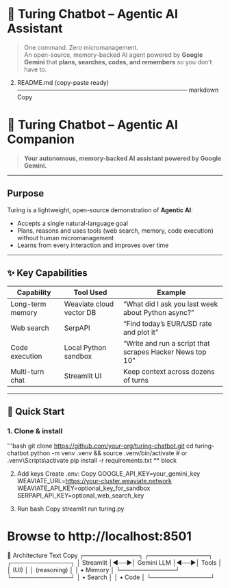 # 🤖 Turing Chatbot – Agentic AI Assistant

> One command. Zero micromanagement.  
> An open-source, memory-backed AI agent powered by **Google Gemini** that **plans, searches, codes, and remembers** so you don’t have to.






2. README.md (copy-paste ready)
────────────────────────────────────────
markdown
Copy
# 🤖 Turing Chatbot – Agentic AI Companion

> **Your autonomous, memory-backed AI assistant powered by Google Gemini.**

---

## Purpose
Turing is a lightweight, open-source demonstration of **Agentic AI**:
- Accepts a single natural-language goal
- Plans, reasons and uses tools (web search, memory, code execution) without human micromanagement
- Learns from every interaction and improves over time

---

## ✨ Key Capabilities
| Capability        | Tool Used                     | Example |
|-------------------|------------------------------|---------|
| Long-term memory  | Weaviate cloud vector DB      | “What did I ask you last week about Python async?” |
| Web search        | SerpAPI                       | “Find today’s EUR/USD rate and plot it” |
| Code execution    | Local Python sandbox          | “Write and run a script that scrapes Hacker News top 10” |
| Multi-turn chat   | Streamlit UI                  | Keep context across dozens of turns |

---

## 🚀 Quick Start

### 1. Clone & install
'''bash
git clone https://github.com/your-org/turing-chatbot.git
cd turing-chatbot
python -m venv .venv && source .venv/bin/activate   # or .venv\Scripts\activate
pip install -r requirements.txt
** block

2. Add keys
Create .env:
Copy
GOOGLE_API_KEY=your_gemini_key
WEAVIATE_URL=https://your-cluster.weaviate.network
WEAVIATE_API_KEY=optional_key_for_sandbox
SERPAPI_API_KEY=optional_web_search_key



4. Run
bash
Copy
streamlit run turing.py
# Browse to http://localhost:8501
🧠 Architecture
Text
Copy
┌─────────────┐    ┌──────────────┐    ┌──────────────┐
│   Streamlit │◄──►│ Gemini LLM   │◄──►│ Tools        │
│    (UI)     │    │ (reasoning)  │    │ • Memory     │
└─────────────┘    └──────────────┘    │ • Search     │
                                       │ • Code       │
                                       └──────────────┘
